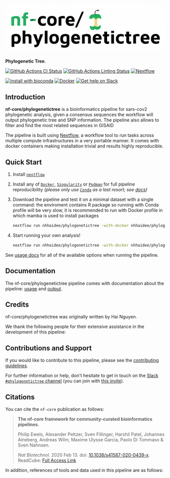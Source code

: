 # ![nf-core/phylogenetictree](docs/images/nf-core-phylogenetictree_logo.png)

**Phylogenetic Tree**.

[![GitHub Actions CI Status](https://github.com/nf-core/phylogenetictree/workflows/nf-core%20CI/badge.svg)](https://github.com/nf-core/phylogenetictree/actions)
[![GitHub Actions Linting Status](https://github.com/nf-core/phylogenetictree/workflows/nf-core%20linting/badge.svg)](https://github.com/nf-core/phylogenetictree/actions)
[![Nextflow](https://img.shields.io/badge/nextflow-%E2%89%A520.04.0-brightgreen.svg)](https://www.nextflow.io/)

[![install with bioconda](https://img.shields.io/badge/install%20with-bioconda-brightgreen.svg)](https://bioconda.github.io/)
[![Docker](https://img.shields.io/docker/automated/nfcore/phylogenetictree.svg)](https://hub.docker.com/r/nfcore/phylogenetictree)
[![Get help on Slack](http://img.shields.io/badge/slack-nf--core%20%23phylogenetictree-4A154B?logo=slack)](https://nfcore.slack.com/channels/phylogenetictree)

## Introduction

<!-- TODO nf-core: Write a 1-2 sentence summary of what data the pipeline is for and what it does -->
**nf-core/phylogenetictree** is a bioinformatics pipeline for sars-cov2 phylogenetic analysis, given a consensus sequences the workflow will output phylogenetic tree and SNP information. The pipeline also allows to filter and find the most related sequences in GISAID

The pipeline is built using [Nextflow](https://www.nextflow.io), a workflow tool to run tasks across multiple compute infrastructures in a very portable manner. It comes with docker containers making installation trivial and results highly reproducible.

## Quick Start

1. Install [`nextflow`](https://nf-co.re/usage/installation)

2. Install any of [`Docker`](https://docs.docker.com/engine/installation/), [`Singularity`](https://www.sylabs.io/guides/3.0/user-guide/) or [`Podman`](https://podman.io/) for full pipeline reproducibility _(please only use [`Conda`](https://conda.io/miniconda.html) as a last resort; see [docs](https://nf-co.re/usage/configuration#basic-configuration-profiles))_

3. Download the pipeline and test it on a minimal dataset with a single command: the enviroment contains R package so running with Conda profile will be very slow, it is recommended to run with Docker profile in which mamba is used to install packages

    ```bash
    nextflow run nhhaidee/phylogenetictree -with-docker nhhaidee/phylogenetic:dev1.0 --input '/path/to/consensus_sequences/*.fasta' --reference_name ='MN908947.3' --reference_fasta = '/path/to/ref_seq/nCoV-2019.reference.fasta'
    ```

4. Start running your own analysis!

    <!-- TODO nf-core: Update the example "typical command" below used to run the pipeline -->

    ```bash
    nextflow run nhhaidee/phylogenetictree -with-docker nhhaidee/phylogenetic:dev1.0 --filter_gisaid true
    ```

See [usage docs](https://nf-co.re/phylogenetictree/usage) for all of the available options when running the pipeline.


## Documentation

The nf-core/phylogenetictree pipeline comes with documentation about the pipeline: [usage](https://nf-co.re/phylogenetictree/usage) and [output](https://nf-co.re/phylogenetictree/output).

<!-- TODO nf-core: Add a brief overview of what the pipeline does and how it works -->

## Credits

nf-core/phylogenetictree was originally written by Hai Nguyen.

We thank the following people for their extensive assistance in the development
of this pipeline:

<!-- TODO nf-core: If applicable, make list of people who have also contributed -->

## Contributions and Support

If you would like to contribute to this pipeline, please see the [contributing guidelines](.github/CONTRIBUTING.md).

For further information or help, don't hesitate to get in touch on the [Slack `#phylogenetictree` channel](https://nfcore.slack.com/channels/phylogenetictree) (you can join with [this invite](https://nf-co.re/join/slack)).

## Citations

<!-- TODO nf-core: Add citation for pipeline after first release. Uncomment lines below and update Zenodo doi. -->
<!-- If you use  nf-core/phylogenetictree for your analysis, please cite it using the following doi: [10.5281/zenodo.XXXXXX](https://doi.org/10.5281/zenodo.XXXXXX) -->

You can cite the `nf-core` publication as follows:

> **The nf-core framework for community-curated bioinformatics pipelines.**
>
> Philip Ewels, Alexander Peltzer, Sven Fillinger, Harshil Patel, Johannes Alneberg, Andreas Wilm, Maxime Ulysse Garcia, Paolo Di Tommaso & Sven Nahnsen.
>
> _Nat Biotechnol._ 2020 Feb 13. doi: [10.1038/s41587-020-0439-x](https://dx.doi.org/10.1038/s41587-020-0439-x).
> ReadCube: [Full Access Link](https://rdcu.be/b1GjZ)

In addition, references of tools and data used in this pipeline are as follows:

<!-- TODO nf-core: Add bibliography of tools and data used in your pipeline -->

